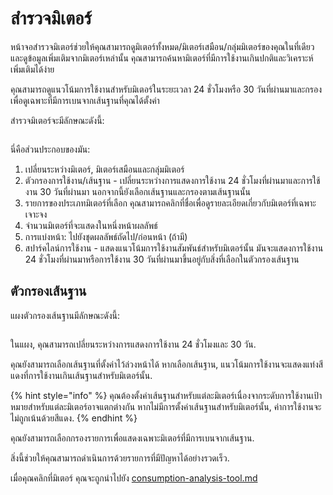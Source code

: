 # สำรวจมิเตอร์

หน้าจอสำรวจมิเตอร์ช่วยให้คุณสามารถดูมิเตอร์ทั้งหมด/มิเตอร์เสมือน/กลุ่มมิเตอร์ของคุณในที่เดียว และดูข้อมูลเพิ่มเติมจากมิเตอร์เหล่านั้น คุณสามารถค้นหามิเตอร์ที่มีการใช้งานเกินปกติและวิเคราะห์เพิ่มเติมได้ง่าย

คุณสามารถดูแนวโน้มการใช้งานสำหรับมิเตอร์ในระยะเวลา 24 ชั่วโมงหรือ 30 วันที่ผ่านมาและกรองเพื่อดูเฉพาะที่มีการเบนจากเส้นฐานที่คุณได้ตั้งค่า



สำรวจมิเตอร์จะมีลักษณะดังนี้:

<figure><img src="../.gitbook/assets/image (2).png" alt=""><figcaption></figcaption></figure>

นี่คือส่วนประกอบของมัน:

1. เปลี่ยนระหว่างมิเตอร์, มิเตอร์เสมือนและกลุ่มมิเตอร์
2. ตัวกรองการใช้งาน/เส้นฐาน - เปลี่ยนระหว่างการแสดงการใช้งาน 24 ชั่วโมงที่ผ่านมาและการใช้งาน 30 วันที่ผ่านมา นอกจากนี้ยังเลือกเส้นฐานและกรองตามเส้นฐานนั้น
3. รายการของประเภทมิเตอร์ที่เลือก คุณสามารถคลิกที่ชื่อเพื่อดูรายละเอียดเกี่ยวกับมิเตอร์ที่เฉพาะเจาะจง
4. จำนวนมิเตอร์ที่จะแสดงในหนึ่งหน้าผลลัพธ์
5. การแบ่งหน้า: ไปยังชุดผลลัพธ์ถัดไป/ก่อนหน้า (ถ้ามี)&#x20;
6. สปาร์คไลน์การใช้งาน - แสดงแนวโน้มการใช้งานสัมพันธ์สำหรับมิเตอร์นั้น มันจะแสดงการใช้งาน 24 ชั่วโมงที่ผ่านมาหรือการใช้งาน 30 วันที่ผ่านมาขึ้นอยู่กับสิ่งที่เลือกในตัวกรองเส้นฐาน



## ตัวกรองเส้นฐาน

แผงตัวกรองเส้นฐานมีลักษณะดังนี้:

<figure><img src="../.gitbook/assets/image (3).png" alt=""><figcaption></figcaption></figure>

ในแผง, คุณสามารถเปลี่ยนระหว่างการแสดงการใช้งาน 24 ชั่วโมงและ 30 วัน.

คุณยังสามารถเลือกเส้นฐานที่ตั้งค่าไว้ล่วงหน้าได้ หากเลือกเส้นฐาน, แนวโน้มการใช้งานจะแสดงแท่งสีแดงที่การใช้งานเกินเส้นฐานสำหรับมิเตอร์นั้น.

{% hint style="info" %}
คุณต้องตั้งค่าเส้นฐานสำหรับแต่ละมิเตอร์เนื่องจากระดับการใช้งานเป้าหมายสำหรับแต่ละมิเตอร์อาจแตกต่างกัน หากไม่มีการตั้งค่าเส้นฐานสำหรับมิเตอร์นั้น, ค่าการใช้งานจะไม่ถูกเน้นด้วยสีแดง.
{% endhint %}

คุณยังสามารถเลือกกรองรายการเพื่อแสดงเฉพาะมิเตอร์ที่มีการเบนจากเส้นฐาน.

สิ่งนี้ช่วยให้คุณสามารถดำเนินการด้วยรายการที่มีปัญหาได้อย่างรวดเร็ว.

เมื่อคุณคลิกที่มิเตอร์ คุณจะถูกนำไปยัง [consumption-analysis-tool.md](consumption-analysis-tool.md "mention")